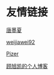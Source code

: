 # 友情链接



[唐墨夏](https://www.sszsj.cc/)

[weijiawei92](http://www.cy520.site/)

[Pizer](https://pizerliu.github.io/)

[顾旭凯的个人博客](http://ksgxkai.top/)

